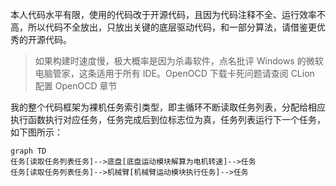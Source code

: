本人代码水平有限，使用的代码改于开源代码，且因为代码注释不全、运行效率不高，所以代码不全放出，只放出关键的底层驱动代码，和一部分算法，请借鉴更优秀的开源代码。

>如果构建时速度慢，极大概率是因为杀毒软件，点名批评 Windows 的微软电脑管家，这条适用于所有 IDE。OpenOCD 下载卡死问题请查阅 CLion 配置 OpenOCD 章节

我的整个代码框架为裸机任务索引类型，即主循环不断读取任务列表，分配给相应执行函数执行对应任务，任务完成后到位标志位为真，任务列表运行下一个任务，如下图所示：
```mermaid
graph TD
任务[读取任务列表任务]-->底盘[底盘运动模块解算为电机转速]-->任务
任务[读取任务列表任务]-->机械臂[机械臂运动模块执行任务]-->任务
```
